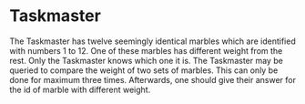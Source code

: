 # Taskmaster

The Taskmaster has twelve seemingly identical marbles which are identified with
numbers 1 to 12. One of these marbles has different weight from the rest. Only
the Taskmaster knows which one it is. The Taskmaster may be queried to compare
the weight of two sets of marbles. This can only be done for maximum three
times. Afterwards, one should give their answer for the id of marble with
different weight.